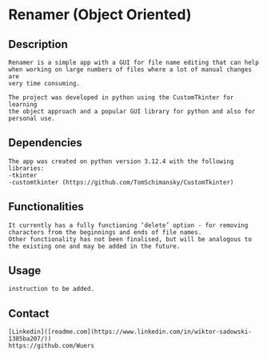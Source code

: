 ﻿#  Renamer (Object Oriented)

## Description
    Renamer is a simple app with a GUI for file name editing that can help
    when working on large numbers of files where a lot of manual changes are
    very time consuming. 

    The project was developed in python using the CustomTkinter for learning
    the object approach and a popular GUI library for python and also for personal use.

## Dependencies
    The app was created on python version 3.12.4 with the following libraries:  
    -tkinter
    -customtkinter (https://github.com/TomSchimansky/CustomTkinter)

## Functionalities
    It currently has a fully functioning ‘delete’ option - for removing characters from the beginnings and ends of file names.
    Other functionality has not been finalised, but will be analogous to the existing one and may be added in the future.

## Usage
    instruction to be added.

## Contact
    [Linkedin]([readme.com](https://www.linkedin.com/in/wiktor-sadowski-1385ba207/))
    https://github.com/Wuers

